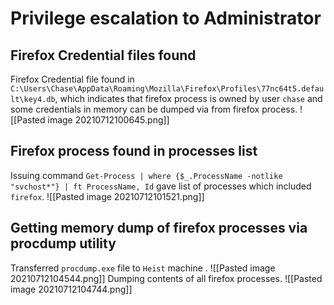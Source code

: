 # Privilege escalation to Administrator
## Firefox Credential files found 
Firefox Credential file found in  `C:\Users\Chase\AppData\Roaming\Mozilla\Firefox\Profiles\77nc64t5.default\key4.db`, which indicates that firefox process is owned by user `chase` and some  credentials in memory can be dumped via from firefox process.
![[Pasted image 20210712100645.png]]
## Firefox process found in processes list
Issuing command `Get-Process | where {$_.ProcessName -notlike "svchost*"} | ft ProcessName, Id` gave list of processes which included `firefox`.
![[Pasted image 20210712101521.png]]
## Getting memory dump of firefox processes via procdump utility
Transferred `procdump.exe` file to `Heist` machine .
![[Pasted image 20210712104544.png]]
Dumping contents of all firefox processes.
![[Pasted image 20210712104744.png]]
